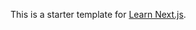 This is a starter template for [Learn Next.js](https://nextjs.org/learn).







































































































